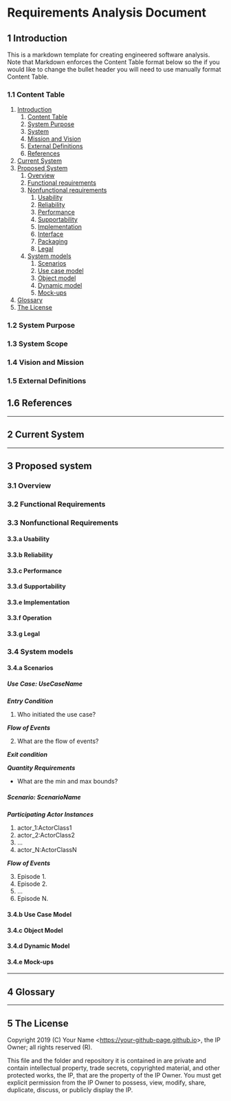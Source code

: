 # Requirements Analysis Document

## 1 Introduction

This is a markdown template for creating engineered software analysis. Note that Markdown enforces the Content Table format below so the if you would like to change the bullet header you will need to use manually format Content Table.

### 1.1 Content Table

1. [Introduction](#1-introduction)
	1. [Content Table](#11-content-table)
	2. [System Purpose](#12-system-purpose)
	3. [System](#13-system-scope)
	4. [Mission and Vision](#14-mission-and-vision)
	5. [External Definitions](#15-external-definitions)
	6. [References](#16-references)
2. [Current System](#2-current-system)
3. [Proposed System](#3-proposed-system)
	1. [Overview](#)
	2. [Functional requirements](#32-functional-requirements)
	3. [Nonfunctional requirements](#33-nonfunctional-requirements)
		1. [Usability](#33a-usability)
		2. [Reliability](#33b-reliability)
		3. [Performance](#33c-performance)
		4. [Supportability](#33d-supportability)
		5. [Implementation](#33e-implementation)
		6. [Interface](#33f-interface)
		7. [Packaging](#33g-packaging)
		8. [Legal](#33h-legal)
	4. [System models](#4-system-models)
		1. [Scenarios](#41-scenarios)
		2. [Use case model](#42-use-case-models)
		3. [Object model](#42-object-models)
		4. [Dynamic model](#44-dynamic-models)
		5. [Mock-ups](#45-mock-ups)
4. [Glossary](#4-glossary)
5. [The License](#5-the-license)

### 1.2 System Purpose

### 1.3 System Scope

### 1.4 Vision and Mission

### 1.5 External Definitions

## 1.6 References

---

## 2 Current System

---

## 3 Proposed system

### 3.1 Overview

### 3.2 Functional Requirements

### 3.3 Nonfunctional Requirements

#### 3.3.a Usability

#### 3.3.b Reliability

#### 3.3.c Performance

#### 3.3.d Supportability

#### 3.3.e Implementation

#### 3.3.f Operation

#### 3.3.g Legal

### 3.4 System models

#### 3.4.a Scenarios

##### Use Case: UseCaseName

***Entry Condition***

1. Who initiated the use case?

***Flow of Events***

2. What are the flow of events?

***Exit condition***

***Quantity Requirements***

* What are the min and max bounds?

##### Scenario: ScenarioName

***Participating Actor Instances***

1. actor_1:ActorClass1
2. actor_2:ActorClass2
2. ...
2. actor_N:ActorClassN

***Flow of Events***

3. Episode 1.
4. Episode 2.
5. ...
6. Episode N.

#### 3.4.b Use Case Model

#### 3.4.c Object Model

#### 3.4.d Dynamic Model

#### 3.4.e Mock-ups

---

## 4 Glossary

---

## 5 The License

Copyright 2019 (C) Your Name <<https://your-github-page.github.io>>, the IP Owner; all rights reserved (R).

This file and the folder and repository it is contained in are private and contain intellectual property, trade secrets, copyrighted material, and other protected works, the IP, that are the property of the IP Owner. You must get explicit permission from the IP Owner to possess, view, modify, share, duplicate, discuss, or publicly display the IP.
